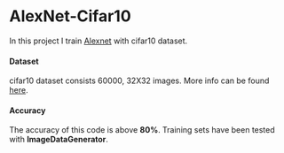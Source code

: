 # AlexNet-Cifar10  

In this project I train [Alexnet](https://www.learnopencv.com/understanding-alexnet/) with cifar10 dataset.  

#### Dataset  

cifar10 dataset consists 60000, 32X32 images. More info can be found [here](https://www.cs.toronto.edu/~kriz/cifar.html).
#### Accuracy  

The accuracy of this code is above **80%**. Training sets have been tested with **ImageDataGenerator**.  
